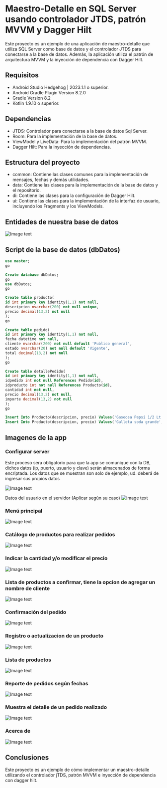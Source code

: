 # Maestro-Detalle en SQL Server usando controlador JTDS, patrón MVVM y Dagger Hilt

Este proyecto es un ejemplo de una aplicación de maestro-detalle que utiliza SQL Server como base de datos y el controlador JTDS para conectarse a la base de datos. Además, la aplicación utiliza el patrón de arquitectura MVVM y la inyección de dependencia con Dagger Hilt.

## Requisitos

- Android Studio Hedgehog | 2023.1.1 o superior.
- Android Gradle Plugin Version 8.2.0
- Gradle Version 8.2
- Kotlin 1.9.10 o superior.

## Dependencias

- JTDS: Controlador para conectarse a la base de datos Sql Server.
- Room: Para la implementación de la base de datos.
- ViewModel y LiveData: Para la implementación del patrón MVVM.
- Dagger Hilt: Para la inyección de dependencias.

## Estructura del proyecto

- common: Contiene las clases comunes para la implementación de mensajes, fechas y demás utilidades.
- data: Contiene las clases para la implementación de la base de datos y el repositorio.
- di: Contiene las clases para la configuración de Dagger Hilt.
- ui: Contiene las clases para la implementación de la interfaz de usuario, incluyendo los Fragments y los ViewModels.

## Entidades de nuestra base de datos

![Image text](https://github.com/programadorescs/MaestroDetalleSqlServer/blob/master/app/src/main/assets/ER_Pedido.png)

## Script de la base de datos (dbDatos)

```sql
use master;
go

Create database dbDatos;
go
use dbDatos;
go

Create table producto(
id int primary key identity(1,1) not null,
descripcion nvarchar(200) not null unique,
precio decimal(13,2) not null
);
go

Create table pedido(
id int primary key identity(1,1) not null,
fecha datetime not null,
cliente nvarchar(200) not null default 'Publico general',
estado nvarchar(20) not null default 'Vigente',
total decimal(13,2) not null
);
go

Create table detallePedido(
id int primary key identity(1,1) not null,
idpedido int not null References Pedido(id),
idproducto int not null References Producto(id),
cantidad int not null,
precio decimal(13,2) not null,
importe decimal(13,2) not null
);
go

Insert Into Producto(descripcion, precio) Values('Gaseosa Pepsi 1/2 Lt', 1.5);
Insert Into Producto(descripcion, precio) Values('Galleta soda grande', 1.8);
```

## Imagenes de la app

### Configurar server

Este proceso sera obligatorio para que la app se comunique con la DB, dichos datos (ip, puerto, usuario y clave) serán almacenados de forma encriptada. Los datos que se muestran son solo de ejemplo, ud. deberá de ingresar sus propios datos

![Image text](https://github.com/programadorescs/MaestroDetalleSqlServer/blob/master/app/src/main/assets/Screenshot_20230409_105550.jpg)

Datos del usuario en el servidor (Aplicar según su caso)
![Image text](https://github.com/programadorescs/MaestroDetalleSqlServer/blob/master/app/src/main/assets/User_Server.png)

### Menú principal
![Image text](https://github.com/programadorescs/MaestroDetalleSqlServer/blob/master/app/src/main/assets/Screenshot_20230401_021841_pe.pcs.maestrodetallesqlserver.jpg)

### Catálogo de productos para realizar pedidos

![Image text](https://github.com/programadorescs/MaestroDetalleSqlServer/blob/master/app/src/main/assets/Screenshot_20230401_021937_pe.pcs.maestrodetallesqlserver.jpg)

### Indicar la cantidad y/o modificar el precio

![Image text](https://github.com/programadorescs/MaestroDetalleSqlServer/blob/master/app/src/main/assets/Screenshot_20230401_021944_pe.pcs.maestrodetallesqlserver.jpg)

### Lista de productos a confirmar, tiene la opcion de agregar un nombre de cliente
![Image text](https://github.com/programadorescs/MaestroDetalleSqlServer/blob/master/app/src/main/assets/Screenshot_20230401_022002_pe.pcs.maestrodetallesqlserver.jpg)

### Confirmación del pedido
![Image text](https://github.com/programadorescs/MaestroDetalleSqlServer/blob/master/app/src/main/assets/Screenshot_20230401_022014_pe.pcs.maestrodetallesqlserver.jpg)

### Registro o actualizacion de un producto
![Image text](https://github.com/programadorescs/MaestroDetalleSqlServer/blob/master/app/src/main/assets/Screenshot_20230401_022039_pe.pcs.maestrodetallesqlserver.jpg)

### Lista de productos
![Image text](https://github.com/programadorescs/MaestroDetalleSqlServer/blob/master/app/src/main/assets/Screenshot_20230401_022035_pe.pcs.maestrodetallesqlserver.jpg)

### Reporte de pedidos según fechas
![Image text](https://github.com/programadorescs/MaestroDetalleSqlServer/blob/master/app/src/main/assets/Screenshot_20230401_023036_pe.pcs.maestrodetallesqlserver.jpg)

### Muestra el detalle de un pedido realizado
![Image text](https://github.com/programadorescs/MaestroDetalleSqlServer/blob/master/app/src/main/assets/Screenshot_20230401_023104_pe.pcs.maestrodetallesqlserver.jpg)

### Acerca de
![Image text](https://github.com/programadorescs/MaestroDetalleSqlServer/blob/master/app/src/main/assets/Screenshot_20230401_023118_pe.pcs.maestrodetallesqlserver.jpg)

## Conclusiones

Este proyecto es un ejemplo de cómo implementar un maestro-detalle utilizando el controlador jTDS, patrón MVVM e inyección de dependencia con dagger hilt.


